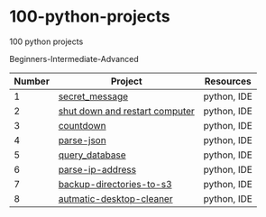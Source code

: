 # 100-python-projects







100 python projects 

Beginners-Intermediate-Advanced



Number | Project      | Resources
------ | ------------- |-------------------------------
1 | [secret_message](https://github.com/Frankpromise/100-python-projects/tree/master/secret-message) | python, IDE
2 | [shut down and restart computer](https://github.com/Frankpromise/100-python-projects/tree/master/shut-restart) | python, IDE
3 | [countdown](https://github.com/Frankpromise/100-python-projects/tree/master/count) | python, IDE
4 | [parse-json](https://github.com/Frankpromise/100-python-projects/tree/master/parse-json) | python, IDE
5 | [query_database](https://github.com/Frankpromise/100-python-projects/tree/master/query-database) | python, IDE
6 | [parse-ip-address](https://github.com/Frankpromise/100-python-projects/tree/master/parse-ip-address) | python, IDE
7 | [backup-directories-to-s3](https://github.com/Frankpromise/100-python-projects/tree/master/backup-directories) | python, IDE
8 | [autmatic-desktop-cleaner](https://github.com/Frankpromise/100-python-projects/tree/master/automatic-desktop-cleaner) | python, IDE
